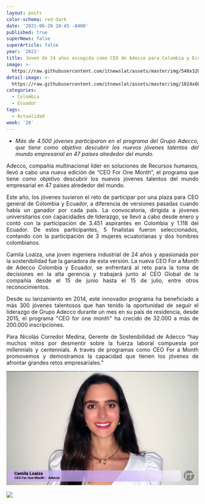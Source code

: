 ```yaml
---
layout: posts
color-schema: red-dark
date: '2021-06-29 10:45 -0400'
published: true
superNews: false
superArticle: false
year: '2021'
title: Joven de 24 años escogida como CEO de Adecco para Colombia y Ecuador
image: >-
  https://raw.githubusercontent.com/itnewslat/assets/master/img/540x320/Camila-Loaiza-p.jpg
detail-image: >-
  https://raw.githubusercontent.com/itnewslat/assets/master/img/1024x680/Camila-Loaiza-g.jpg
categories:
  - Colombia
  - Ecuador
tags:
  - Actualidad
week: '28'
---
```

<ul style="text-align: justify;">
	<li><em>Más de 4.500 jóvenes participaron en el programa del Grupo Adecco, que tiene como objetivo descubrir los nuevos jóvenes talentos del mundo empresarial en 47 países alrededor del mundo.</em></li>
</ul>
<p style="text-align: justify;">Adecco, compañía multinacional líder en soluciones de Recursos humanos, llevó a cabo una nueva edición de “CEO For One Month”, el programa que tiene como objetivo descubrir los nuevos jóvenes talentos del mundo empresarial en 47 países alrededor del mundo.</p>
<p style="text-align: justify;">Este año, los jóvenes tuvieron el reto de participar por una plaza para CEO general de Colombia y Ecuador, a diferencia de versiones pasadas cuando había un ganador por cada país. La convocatoria, dirigida a jóvenes universitarios con capacidades de liderazgo, se llevó a cabo desde enero y contó con la participación de 3.451 aspirantes en Colombia y 1.118 del Ecuador. De estos participantes, 5 finalistas fueron seleccionados, contando con la participación de 3 mujeres ecuatorianas y dos hombres colombianos.</p>
<p style="text-align: justify;">Camila Loaiza, una joven ingeniera industrial de 24 años y apasionada por la sostenibilidad fue la ganadora de esta versión. La nueva CEO For a Month de Adecco Colombia y Ecuador, se enfrentará al reto para la toma de decisiones en la alta gerencia y trabajará junto al CEO Global de la compañía desde el 15 de junio hasta el 15 de julio, entre otros reconocimientos.</p>
<p style="text-align: justify;">Desde su lanzamiento en 2014, este innovador programa ha beneficiado a más 300 jóvenes talentosos que han tenido la oportunidad de seguir el liderazgo de Grupo Adecco durante un mes en su país de residencia, desde 2015, el programa "CEO for one month" ha crecido de 32.000 a más de 200.000 inscripciones.</p>
<p style="text-align: justify;">Para Nicolás Corredor Medina, Gerente de Sostenibilidad de Adecco “hay muchos mitos por desmentir sobre la fuerza laboral compuesta por millennials y centennials. A través de programas como CEO For a Month promovemos y demostramos la capacidad que tienen los jóvenes de afrontar grandes retos empresariales.”</p>

![](https://raw.githubusercontent.com/itnewslat/assets/master/img/540x320/Camila-Loaiza-p.jpg)

<img src="https://tracker.metricool.com/c3po.jpg?hash=56f88a41e39ab42c063cc51676587a04"/>
